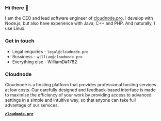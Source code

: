 ### Hi there 👋

I am the CEO and lead software engineer of [cloudnode.pro](https://cloudnode.pro). I develop with Node.js, but also have experience with Java, C++ and PHP. And naturally, I use Linux.

### Get in touch
- Legal enquiries - `legal@cloudnode.pro`
- Bussiness - `william@cloudnode.pro`
- Everything else - WilliamD#1782

### Cloudnode
Cloudnode is a hosting platform that provides professional hosting services at low costs. Our carefully designed and feedback-based interface is made to maximise the efficiency of your work by providing access to advanced settings in a simple and intuitive way, so that anyone can take full advantage of our services.

[**`cloudnode.pro`**](https://cloudnode.pro)
